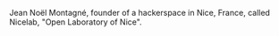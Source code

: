 Jean Noël Montagné, founder of a hackerspace
in Nice, France, called Nicelab, "Open Laboratory of Nice".
